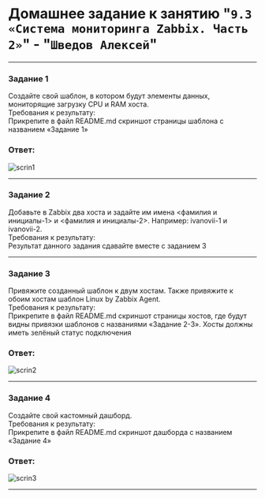 # Домашнее задание к занятию "`9.3 «Система мониторинга Zabbix. Часть 2»`" - "`Шведов Алексей`"

---

### Задание 1

Создайте свой шаблон, в котором будут элементы данных, мониторящие загрузку CPU и RAM хоста.  
Требования к результату:  
Прикрепите в файл README.md скриншот страницы шаблона с названием «Задание 1»

### Ответ:

![scrin1](https://github.com/aleksey-shv/netology-homework/blob/main/my_img/9-03_1.png)

---

### Задание 2

Добавьте в Zabbix два хоста и задайте им имена <фамилия и инициалы-1> и <фамилия и инициалы-2>. Например: ivanovii-1 и ivanovii-2.  
Требования к результату:  
Результат данного задания сдавайте вместе с заданием 3

---

### Задание 3

Привяжите созданный шаблон к двум хостам. Также привяжите к обоим хостам шаблон Linux by Zabbix Agent.  
Требования к результату:  
Прикрепите в файл README.md скриншот страницы хостов, где будут видны привязки шаблонов с названиями «Задание 2-3». Хосты должны иметь зелёный статус подключения

### Ответ:

![scrin2](https://github.com/aleksey-shv/netology-homework/blob/main/my_img/9-03_2.png)

---

### Задание 4

Создайте свой кастомный дашборд.  
Требования к результату:  
Прикрепите в файл README.md скриншот дашборда с названием «Задание 4»

### Ответ:

![scrin3](https://github.com/aleksey-shv/netology-homework/blob/main/my_img/9-03_3.png)

---

